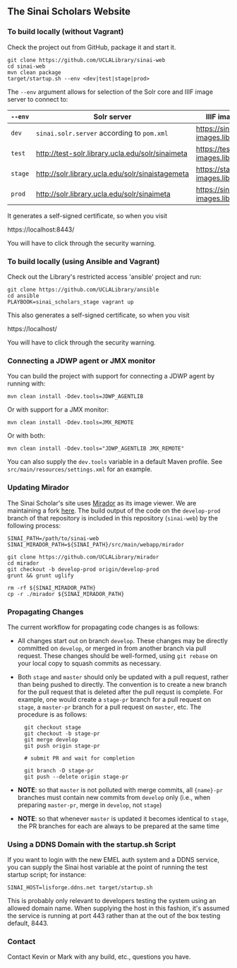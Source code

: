 ## The Sinai Scholars Website

### To build locally (without Vagrant)

Check the project out from GitHub, package it and start it.

    git clone https://github.com/UCLALibrary/sinai-web
    cd sinai-web
    mvn clean package
    target/startup.sh --env <dev|test|stage|prod>

The `--env` argument allows for selection of the Solr core and IIIF image server to connect to:

|`--env`|Solr server|IIIF image server|
|---|---|---|
|`dev`|`sinai.solr.server` according to `pom.xml`|https://sinai-images.library.ucla.edu|
|`test`|http://test-solr.library.ucla.edu/solr/sinaimeta|https://test-sinai-images.library.ucla.edu|
|`stage`|http://solr.library.ucla.edu/solr/sinaistagemeta|https://stage-sinai-images.library.ucla.edu|
|`prod`|http://solr.library.ucla.edu/solr/sinaimeta|https://sinai-images.library.ucla.edu|

It generates a self-signed certificate, so when you visit

https://localhost:8443/

You will have to click through the security warning.

### To build locally (using Ansible and Vagrant)

Check out the Library's restricted access 'ansible' project and run:

    git clone https://github.com/UCLALibrary/ansible
    cd ansible
    PLAYBOOK=sinai_scholars_stage vagrant up

This also generates a self-signed certificate, so when you visit

https://localhost/

You will have to click through the security warning.

### Connecting a JDWP agent or JMX monitor

You can build the project with support for connecting a JDWP agent by running with:

    mvn clean install -Ddev.tools=JDWP_AGENTLIB

Or with support for a JMX monitor:

    mvn clean install -Ddev.tools=JMX_REMOTE

Or with both:

    mvn clean install -Ddev.tools="JDWP_AGENTLIB JMX_REMOTE"

You can also supply the `dev.tools` variable in a default Maven profile. See `src/main/resources/settings.xml` for an example.

### Updating Mirador

The Sinai Scholar's site uses [Mirador](http://projectmirador.org/) as its image viewer. We are maintaining a fork [here](https://github.com/UCLALibrary/mirador). The build output of the code on the `develop-prod` branch of that repository is included in this repository (`sinai-web`) by the following process:

    SINAI_PATH=/path/to/sinai-web
    SINAI_MIRADOR_PATH=${SINAI_PATH}/src/main/webapp/mirador
    
    git clone https://github.com/UCLALibrary/mirador
    cd mirador
    git checkout -b develop-prod origin/develop-prod
    grunt && grunt uglify
    
    rm -rf ${SINAI_MIRADOR_PATH}
    cp -r ./mirador ${SINAI_MIRADOR_PATH}
    
### Propagating Changes

The current workflow for propagating code changes is as follows:
* All changes start out on branch `develop`. These changes may be directly committed on `develop`, or merged in from another branch via pull request. These changes should be well-formed, using `git rebase` on your local copy to squash commits as necessary.
* Both `stage` and `master` should only be updated with a pull request, rather than being pushed to directly. The convention is to create a new branch for the pull request that is deleted after the pull requst is complete. For example, one would create a `stage-pr` branch for a pull request on `stage`, a `master-pr` branch for a pull request on `master`, etc. The procedure is as follows:

        git checkout stage
        git checkout -b stage-pr
        git merge develop
        git push origin stage-pr
        
        # submit PR and wait for completion
        
        git branch -D stage-pr
        git push --delete origin stage-pr
        
* **NOTE**: so that `master` is not polluted with merge commits, all `{name}-pr` branches must contain new commits from `develop` only (i.e., when preparing `master-pr`, merge in `develop`, not `stage`)
* **NOTE**: so that whenever `master` is updated it becomes identical to `stage`, the PR branches for each are always to be prepared at the same time

### Using a DDNS Domain with the startup.sh Script

If you want to login with the new EMEL auth system and a DDNS service, you can supply the Sinai host variable at the point of running the test startup script; for instance:

    SINAI_HOST=lisforge.ddns.net target/startup.sh

This is probably only relevant to developers testing the system using an allowed domain name. When supplying the host in this fashion, it's assumed the service is running at port 443 rather than at the out of the box testing default, 8443.

### Contact

Contact Kevin or Mark with any build, etc., questions you have.
